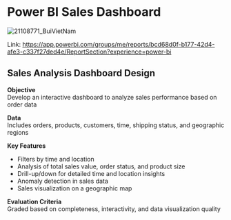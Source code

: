 # Power BI Sales Dashboard
![21108771_BuiVietNam](https://github.com/user-attachments/assets/19582a56-d40f-4e26-a077-3af934447486)

Link: https://app.powerbi.com/groups/me/reports/bcd68d0f-b177-42d4-afe3-c337f27ded4e/ReportSection?experience=power-bi

## Sales Analysis Dashboard Design  

**Objective**  
Develop an interactive dashboard to analyze sales performance based on order data  

**Data**  
Includes orders, products, customers, time, shipping status, and geographic regions  

**Key Features**  
* Filters by time and location  
* Analysis of total sales value, order status, and product size  
* Drill-up/down for detailed time and location insights  
* Anomaly detection in sales data  
* Sales visualization on a geographic map  

**Evaluation Criteria**  
Graded based on completeness, interactivity, and data visualization quality  
